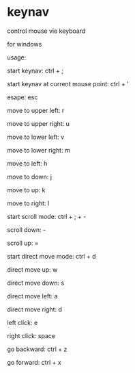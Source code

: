 # keynav
control mouse vie keyboard

for windows

usage:

start keynav: ctrl + ;

start keynav at current mouse point: ctrl + '

esape: esc

move to upper left: r

move to upper right: u

move to lower left: v

move to lower right: m

move to left: h

move to down: j

move to up: k

move to right: l

start scroll mode: ctrl + ; + -

scroll down: -

scroll up: =

start direct move mode: ctrl + d

direct move up: w

direct move down: s

direct move left: a

direct move right: d

left click: e

right click: space

go backward: ctrl + z

go forward: ctrl + x
